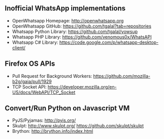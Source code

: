Inofficial WhatsApp implementations
-----------------------------------
* OpenWhatsapp Homepage: http://openwhatsapp.org
* OpenWhatsapp GitHub: https://github.com/tgalal?tab=repositories
* Whatsapp Python Library: https://github.com/tgalal/yowsup
* Whatsapp PHP Library: https://github.com/venomous0x/WhatsAPI
* Whatsapp C# Library: https://code.google.com/p/whatsapp-desktop-client/

Firefox OS APIs
---------------
* Pull Request for Background Workers: https://github.com/mozilla-b2g/gaia/pull/1929
* TCP Socket API: https://developer.mozilla.org/en-US/docs/WebAPI/TCP_Socket

Convert/Run Python on Javascript VM
-----------------------------------
* PyJS/Pyjamas: http://pyjs.org/
* Skulpt: http://www.skulpt.org/ https://github.com/skulpt/skulpt
* Brython: http://brython.info/index.html
